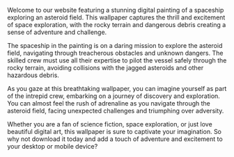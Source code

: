 <!--
Write me content for website with wallpaper "A digital painting of a spaceship exploring an asteroid field, with the rocky terrain and dangerous debris creating a sense of adventure and challenge."
-->

<!--font:Montserrat-->

Welcome to our website featuring a stunning digital painting of a spaceship exploring an asteroid field. This wallpaper captures the thrill and excitement of space exploration, with the rocky terrain and dangerous debris creating a sense of adventure and challenge.

The spaceship in the painting is on a daring mission to explore the asteroid field, navigating through treacherous obstacles and unknown dangers. The skilled crew must use all their expertise to pilot the vessel safely through the rocky terrain, avoiding collisions with the jagged asteroids and other hazardous debris.

As you gaze at this breathtaking wallpaper, you can imagine yourself as part of the intrepid crew, embarking on a journey of discovery and exploration. You can almost feel the rush of adrenaline as you navigate through the asteroid field, facing unexpected challenges and triumphing over adversity.

Whether you are a fan of science fiction, space exploration, or just love beautiful digital art, this wallpaper is sure to captivate your imagination. So why not download it today and add a touch of adventure and excitement to your desktop or mobile device?
